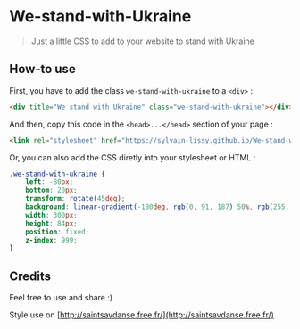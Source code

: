 # We-stand-with-Ukraine

> Just a little CSS to add to your website to stand with Ukraine

## How-to use

First, you have to add the class `we-stand-with-ukraine` to a `<div>` :

```html
<div title="We stand with Ukraine" class="we-stand-with-ukraine"></div>
```

And then, copy this code in the `<head>...</head>` section of your page :

```html
<link rel="stylesheet" href="https://sylvain-lissy.github.io/We-stand-with-Ukraine/we-stand-with-ukraine.css">`
```

Or, you can also add the CSS diretly into your stylesheet or HTML :

```css
.we-stand-with-ukraine {
    left: -80px;
    bottom: 20px;
    transform: rotate(45deg);
    background: linear-gradient(-180deg, rgb(0, 91, 187) 50%, rgb(255, 213, 0) 50%);
    width: 300px;
    height: 84px;
    position: fixed;
    z-index: 999;
}
```

## Credits

Feel free to use and share :)

Style use on [http://saintsavdanse.free.fr/](http://saintsavdanse.free.fr/)
